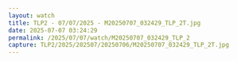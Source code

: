 ```yaml
---
layout: watch
title: TLP2 - 07/07/2025 - M20250707_032429_TLP_2T.jpg
date: 2025-07-07 03:24:29
permalink: /2025/07/07/watch/M20250707_032429_TLP_2
capture: TLP2/2025/202507/20250706/M20250707_032429_TLP_2T.jpg
---
```


